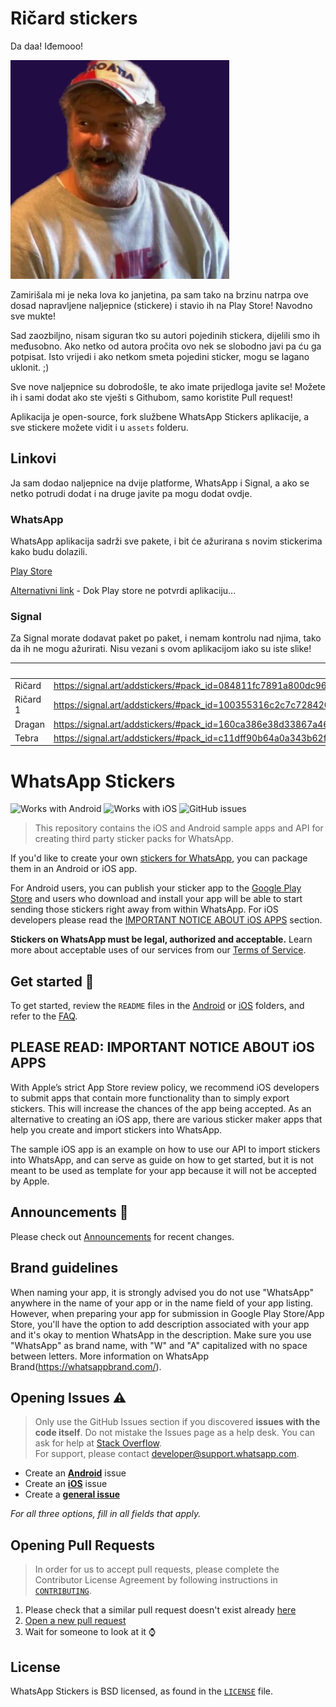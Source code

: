 # Ričard stickers


Da daa! Iđemooo!

![featured art](/.github/IMAGES/image.png?raw=true)

Zamirišala mi je neka lova ko janjetina, pa sam tako na brzinu natrpa ove dosad napravljene naljepnice (stickere) i stavio ih na Play Store! Navodno sve mukte! 

Sad zaozbiljno, nisam siguran tko su autori pojedinih stickera, dijelili smo ih međusobno. Ako netko od autora pročita ovo nek se slobodno javi pa ću ga potpisat. Isto vrijedi i ako netkom smeta pojedini sticker, mogu se lagano uklonit. ;) 

Sve nove naljepnice su dobrodošle, te ako imate prijedloga javite se! Možete ih i sami dodat ako ste vješti s Githubom, samo koristite Pull request!

Aplikacija je open-source, fork službene WhatsApp Stickers aplikacije, a sve stickere možete vidit i u `assets` folderu.



##  Linkovi

Ja sam dodao naljepnice na dvije platforme, WhatsApp i Signal, a ako se netko potrudi dodat i na druge javite pa mogu dodat ovdje.



### WhatsApp

WhatsApp aplikacija sadrži sve pakete, i bit će ažurirana s novim stickerima kako budu dolazili.

[Play Store](https://play.google.com/store/apps/details?id=com.am.ricardstickeri)

[Alternativni link](https://www.dropbox.com/s/kxiubu387p095wl/ricard-release.apk?dl=1) - Dok Play store ne potvrdi aplikaciju...



### Signal

Za Signal morate dodavat paket po paket, i nemam kontrolu nad njima, tako da ih ne mogu ažurirati. Nisu vezani s ovom aplikacijom iako su iste slike!

|          | Linkovi (otvorite na mobu)                                   |
| -------- | ------------------------------------------------------------ |
| Ričard   | https://signal.art/addstickers/#pack_id=084811fc7891a800dc96d2f8ff046076&pack_key=448da435bb016a45ee1137afd21122b47ad91aff9049d403d8b634d62d92bd36 |
| Ričard 1 | https://signal.art/addstickers/#pack_id=100355316c2c7c7284206608a3f936e1&pack_key=d0f6f967761fb2c02ce7868962901c6fec6a3ef0398c1a3eac952ee4dd1170e9 |
| Dragan   | https://signal.art/addstickers/#pack_id=160ca386e38d33867a468ff7e543a82f&pack_key=76a9b6f3e84f0ff52953cff7dcba455d9f6b3a4b7fb9288e63d4a7426aca0b19 |
| Tebra    | https://signal.art/addstickers/#pack_id=c11dff90b64a0a343b62ff1ea061a080&pack_key=5ae939f1ca1899263301664c08e10f075942e08c1cf420716aaabbabc553a8ed |



# WhatsApp Stickers

![Works with Android](https://img.shields.io/badge/Works_with-Android-green?style=flat-square)
![Works with iOS](https://img.shields.io/badge/Works_with-iOS-blue?style=flat-square)
![GitHub issues](https://img.shields.io/github/issues/whatsapp/stickers?style=flat-square)

> This repository contains the iOS and Android sample apps and API for creating third party sticker packs for WhatsApp.

If you'd like to create your own [stickers for WhatsApp](https://faq.whatsapp.com/en/android/26000227/), you can package them in an Android or iOS app. 

For Android users, you can publish your sticker app to the [Google Play Store](https://play.google.com/store) and users who download and install your app will be able to start sending those stickers right away from within WhatsApp. 
For iOS developers please read the [IMPORTANT NOTICE ABOUT iOS APPS](#please-read-important-notice-about-ios-apps) section.

**Stickers on WhatsApp must be legal, authorized and acceptable.** Learn more about acceptable uses of our services from our [Terms of Service](https://www.whatsapp.com/legal/#terms-of-service).

## Get started :rocket:

To get started, review the `README` files in the [Android](https://github.com/WhatsApp/stickers/tree/master/Android) or [iOS](https://github.com/WhatsApp/stickers/tree/master/iOS) folders, and refer to the [FAQ](https://faq.whatsapp.com/general/26000226).

## PLEASE READ: IMPORTANT NOTICE ABOUT iOS APPS

With Apple’s strict App Store review policy, we recommend iOS developers to submit apps that contain more functionality than to simply export stickers. This will increase the chances of the app being accepted. As an alternative to creating an iOS app, there are various sticker maker apps that help you create and import stickers into WhatsApp.

The sample iOS app is an example on how to use our API to import stickers into WhatsApp, and can serve as guide on how to get started, but it is not meant to be used as template for your app because it will not be accepted by Apple.

## Announcements :loudspeaker:
Please check out [Announcements](https://github.com/WhatsApp/stickers/wiki/Animated-Stickers) for recent changes.

## Brand guidelines
When naming your app, it is strongly advised you do not use "WhatsApp" anywhere in the name of your app or in the name field of your app listing. However, when preparing your app for submission in Google Play Store/App Store, you'll have the option to add description associated with your app and it's okay to mention WhatsApp in the description. Make sure you use "WhatsApp" as brand name, with "W" and "A" capitalized with no space between letters. More information on WhatsApp Brand(https://whatsappbrand.com/).

## Opening Issues :warning:

> Only use the GitHub Issues section if you discovered **issues with the code itself**. Do not mistake the Issues page as a help desk. You can ask for help at [Stack Overflow](https://stackoverflow.com/questions/tagged/whatsapp-stickers).  
> For support, please contact <developer@support.whatsapp.com>.

- Create an [**Android**](https://github.com/WhatsApp/stickers/issues/new?template=android.md) issue
- Create an [**iOS**](https://github.com/WhatsApp/stickers/issues/new?template=ios.md) issue
- Create a [**general issue**](https://github.com/WhatsApp/stickers/issues/new?template=general.md)

_For all three options, fill in all fields that apply._

## Opening Pull Requests

> In order for us to accept pull requests, please complete the Contributor License Agreement by following instructions in [`CONTRIBUTING`](https://github.com/WhatsApp/stickers/blob/master/CONTRIBUTING.md).

1. Please check that a similar pull request doesn't exist already [here](https://github.com/WhatsApp/stickers/pulls?utf8=%E2%9C%93&q=is%3Apr)
2. [Open a new pull request](https://github.com/WhatsApp/stickers/compare)
3. Wait for someone to look at it :watch:

## License

WhatsApp Stickers is BSD licensed, as found in the [`LICENSE`](https://github.com/WhatsApp/stickers/blob/master/LICENSE) file.
